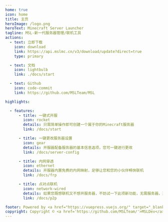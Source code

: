 ```yaml
---
home: true
icon: home
title: 主页
heroImage: /logo.png
heroText: Minecraft Server Launcher
tagline: MSL-新一代服务器管理/联机工具
actions:
  - text: 立即下载
    icon: download
    link: https://api.mslmc.cn/v3/download/update?direct=true
    type: primary

  - text: 文档
    icon: lightbulb
    link: ./docs/start

  - text: Github
    icon: code-commit
    link: https://github.com/MSLTeam/MSL

highlights:

  - features:
      - title: 一键式开服
        icon: rocket
        details: 只需简单操作即可创建一个属于你的Minecraft服务器
        link: /docs/start

      - title: 一键更改服务器设置
        icon: gear
        details: 开服器配备服务器的基本信息选项，您可一键进行更改
        link: /docs/server-config

      - title: 内网穿透
        icon: ethernet
        details: 开服器内置免费的内网映射，足够让您和您的小伙伴畅快联机
        link: /docs/frp

      - title: 点对点联机
        icon: network-wired
        details: 如果您既想联机又不想开服务器，不妨试一下此项新功能，无需服务器，通过P2P的方式进行局域网联机
        link: /docs/p2p

footer: Powered by <a href="https://vuepress.vuejs.org/" target="_blank">VuePress</a> & <a href="https://theme-hope.vuejs.press/" target="_blank">VuePress Theme Hope</a>
copyright: Copyright © <a href='https://github.com/MSLTeam/'>MSLDev</a> 2021-2025 & <a href='https://beian.miit.gov.cn/'>粤ICP备2023094648号-2</a>
---
```

